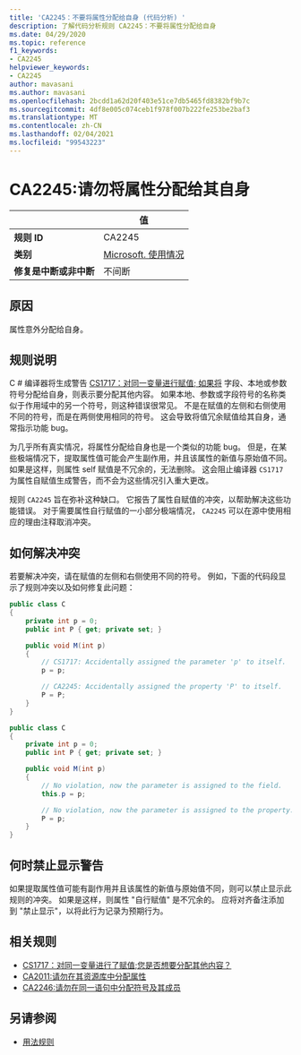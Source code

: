 ```yaml
---
title: 'CA2245：不要将属性分配给自身 (代码分析) '
description: 了解代码分析规则 CA2245：不要将属性分配给自身
ms.date: 04/29/2020
ms.topic: reference
f1_keywords:
- CA2245
helpviewer_keywords:
- CA2245
author: mavasani
ms.author: mavasani
ms.openlocfilehash: 2bcdd1a62d20f403e51ce7db5465fd8382bf9b7c
ms.sourcegitcommit: 4df8e005c074ceb1f978f007b222fe253be2baf3
ms.translationtype: MT
ms.contentlocale: zh-CN
ms.lasthandoff: 02/04/2021
ms.locfileid: "99543223"
---
```

# <a name="ca2245-do-not-assign-a-property-to-itself"></a>CA2245:请勿将属性分配给其自身

| | 值 |
|-|-|
| **规则 ID** |CA2245|
| **类别** |[Microsoft. 使用情况](usage-warnings.md)|
| **修复是中断或非中断** |不间断|

## <a name="cause"></a>原因

属性意外分配给自身。

## <a name="rule-description"></a>规则说明

C # 编译器将生成警告 [CS1717：对同一变量进行赋值; 如果将](../../../csharp/misc/cs1717.md) 字段、本地或参数符号分配给自身，则表示要分配其他内容。 如果本地、参数或字段符号的名称类似于作用域中的另一个符号，则这种错误很常见。 不是在赋值的左侧和右侧使用不同的符号，而是在两侧使用相同的符号。 这会导致将值冗余赋值给其自身，通常指示功能 bug。

为几乎所有真实情况，将属性分配给自身也是一个类似的功能 bug。 但是，在某些极端情况下，提取属性值可能会产生副作用，并且该属性的新值与原始值不同。 如果是这样，则属性 self 赋值是不冗余的，无法删除。 这会阻止编译器 `CS1717` 为属性自赋值生成警告，而不会为这些情况引入重大更改。

规则 `CA2245` 旨在弥补这种缺口。 它报告了属性自赋值的冲突，以帮助解决这些功能错误。 对于需要属性自行赋值的一小部分极端情况， `CA2245` 可以在源中使用相应的理由注释取消冲突。

## <a name="how-to-fix-violations"></a>如何解决冲突

若要解决冲突，请在赋值的左侧和右侧使用不同的符号。 例如，下面的代码段显示了规则冲突以及如何修复此问题：

```csharp
public class C
{
    private int p = 0;
    public int P { get; private set; }

    public void M(int p)
    {
        // CS1717: Accidentally assigned the parameter 'p' to itself.
        p = p;

        // CA2245: Accidentally assigned the property 'P' to itself.
        P = P;
    }
}
```

```csharp
public class C
{
    private int p = 0;
    public int P { get; private set; }

    public void M(int p)
    {
        // No violation, now the parameter is assigned to the field.
        this.p = p;

        // No violation, now the parameter is assigned to the property.
        P = p;
    }
}
```

## <a name="when-to-suppress-warnings"></a>何时禁止显示警告

如果提取属性值可能有副作用并且该属性的新值与原始值不同，则可以禁止显示此规则的冲突。 如果是这样，则属性 "自行赋值" 是不冗余的。 应将对齐备注添加到 "禁止显示"，以将此行为记录为预期行为。

## <a name="related-rules"></a>相关规则

- [CS1717：对同一变量进行了赋值;您是否想要分配其他内容？](../../../csharp/misc/cs1717.md)
- [CA2011:请勿在其资源库中分配属性](ca2011.md)
- [CA2246:请勿在同一语句中分配符号及其成员](ca2246.md)

## <a name="see-also"></a>另请参阅

- [用法规则](usage-warnings.md)
